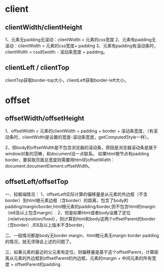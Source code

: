 
# client
## clientWidth/clientHeight
1、元素无padding无滚动：clientWidth = 元素的css宽度
2、元素有padding无滚动：clientWidth = 元素的css宽度+ padding
3、元素有padding有滚动条时，clientWidth = css的width - 滚动条宽度 + padding。

## clientLeft / clientTop
clientTop获取border-top大小，clientLeft获取border-left大小。


# offset

## offsetWidth/offsetHeight
1、offsetWidth = 元素的clientWidth + padding + border  + 滚动条宽度，（有滚动条时，clientWidth是设置的宽度-滚动条宽度，getComputedStyle一样）。

2、但body的offsetWidth是不包含浏览器的滚动条，原因是浏览器滚动条是属于window对象的范畴，和document没一点联系。
如果html根节点有padding border，要获取页面总宽度则需要用html的offsetWidth： document.documentElement.offsetWidth。

## offsetLeft/offsetTop
一、较极端情况：
  1、offsetLeft实际计算的偏移量是从元素的外边框（不含border）到html根元素边框（含border）的距离，包含了body的padding/margin/border,html根元素的padding/border,但不包含html的margin（ie8及以上包含margin）.
2、但是如果html或者body设置了定位（relative/position/fixed），则计算到html和body这两个offsetParent的border（含border）,IE8及以上版本不含border。

二、一般情况都是body无border margin、html根元素无margin border padding的情况，就无须理会上述的问题了。

三、如果元素的最近的父元素有定位，则偏移量是基于这个offsetParent，计算距离从元素的外边框到offsetParent的内边框，元素的margin + 中间元素的所有宽度 + offsetParent的padding.
